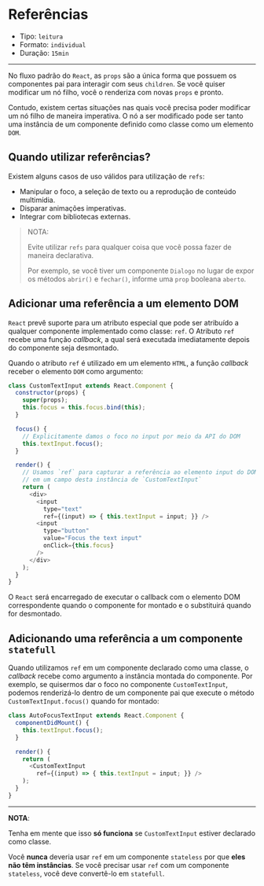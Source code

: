 # Referências

* Tipo: `leitura`
* Formato: `individual`
* Duração: `15min`

***

No fluxo padrão do `React`, as `props` são a única forma que possuem os componentes pai para interagir com seus `children`. Se você quiser modificar um nó filho, você o renderiza com novas `props` e pronto.

Contudo, existem certas situações nas quais você precisa poder modificar um nó filho de maneira imperativa. O nó a ser modificado pode ser tanto uma instância de um componente definido como classe como um elemento `DOM`.

## Quando utilizar referências?

Existem alguns casos de uso válidos para utilização de `refs`:

* Manipular o foco, a seleção de texto ou a reprodução de conteúdo multimídia.
* Disparar animações imperativas.
* Integrar com bibliotecas externas.

> NOTA:
>
> Evite utilizar `refs` para qualquer coisa que você possa fazer de maneira declarativa.
>
> Por exemplo, se você tiver um componente `Dialogo` no lugar de expor os métodos `abrir()` e `fechar()`, informe uma `prop` booleana `aberto`.

## Adicionar uma referência a um elemento DOM

`React` prevê suporte para um atributo especial que pode ser atribuído a qualquer componente implementado como classe: `ref`. O Atributo `ref` recebe uma função _callback_, a qual será executada imediatamente depois do componente seja desmontado.

Quando o atributo `ref` é utilizado em um elemento `HTML`, a função _callback_ receber o elemento `DOM` como argumento:

```js
class CustomTextInput extends React.Component {
  constructor(props) {
    super(props);
    this.focus = this.focus.bind(this);
  }

  focus() {
    // Explicitamente damos o foco no input por meio da API do DOM
    this.textInput.focus();
  }

  render() {
    // Usamos `ref` para capturar a referência ao elemento input do DOM
    // em um campo desta instância de `CustomTextInput`
    return (
      <div>
        <input
          type="text"
          ref={(input) => { this.textInput = input; }} />
        <input
          type="button"
          value="Focus the text input"
          onClick={this.focus}
        />
      </div>
    );
  }
}
```

O `React` será encarregado de executar o callback com o elemento DOM correspondente quando o componente for montado e o substituirá quando for desmontado.

## Adicionando uma referência a um componente `statefull`

Quando utilizamos `ref` em um componente declarado como uma classe, o _callback_ recebe como argumento a instância montada do componente. Por exemplo, se quisermos dar o foco no componente `CustomTextInput`, podemos renderizá-lo dentro de um componente pai que execute o método `CustomTextInput.focus()` quando for montado:

```js
class AutoFocusTextInput extends React.Component {
  componentDidMount() {
    this.textInput.focus();
  }

  render() {
    return (
      <CustomTextInput
        ref={(input) => { this.textInput = input; }} />
    );
  }
}
```

***

**NOTA**:

Tenha em mente que isso **só funciona** se `CustomTextInput` estiver declarado como classe.

Você **nunca** deveria usar `ref` em um componente `stateless` por que **eles não têm instâncias**. Se você precisar usar `ref` com um componente `stateless`, você deve convertê-lo em `statefull`.